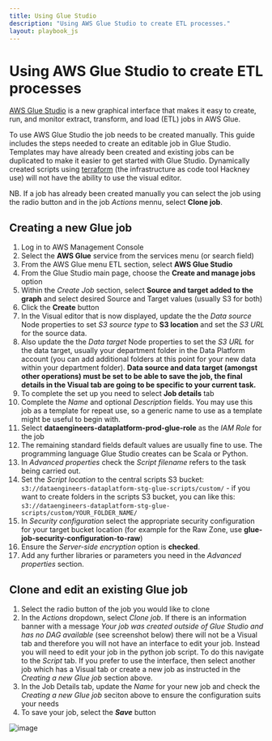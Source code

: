 ```yaml
---
title: Using Glue Studio
description: "Using AWS Glue Studio to create ETL processes."
layout: playbook_js
---
```


# Using AWS Glue Studio to create ETL processes

[AWS Glue Studio](https://docs.aws.amazon.com/glue/latest/ug/what-is-glue-studio.html) is a new graphical interface that makes it easy to create, run, and monitor extract, transform, and load (ETL) jobs in AWS Glue.

To use AWS Glue Studio the job needs to be created manually. This guide includes the steps needed to create an editable job in Glue Studio. Templates may have already been created and existing jobs can be duplicated to make it easier to get started with Glue Studio. Dynamically created scripts using [terraform](https://www.terraform.io/) (the infrastructure as code tool Hackney use) will not have the ability to use the visual editor.

NB. If a job has already been created manually you can select the job using the radio button and in the job _Actions_ mennu, select **Clone job**.

## Creating a new Glue job

1. Log in to AWS Management Console
2. Select the **AWS Glue** service from the services menu (or search field)
3. From the AWS Glue menu ETL section, select **AWS Glue Studio**
4. From the Glue Studio main page, choose the **Create and manage jobs** option
5. Within the _Create Job_ section, select **Source and target added to the graph** and select desired Source and Target values (usually S3 for both)
6. Click the **Create** button
7. In the Visual editor that is now displayed, update the the _Data source_ Node properties to set _S3 source type_ to **S3 location** and set the _S3 URL_ for the source data.
8. Also update the the _Data target_ Node properties to set the _S3 URL_ for the data target, usually your department folder in the Data Platform account (you can add additional folders at this point for your new data within your department folder). **Data source and data target (amongst other operations) must be set to be able to save the job, the final details in the Visual tab are going to be specific to your current task.**
9. To complete the set up you need to select **Job details** tab
10. Complete the _Name_ and optional _Description_ fields. You may use this job as a template for repeat use, so a generic name to use as a template might be useful to begin with.
11. Select **dataengineers-dataplatform-prod-glue-role** as the _IAM Role_ for the job
12. The remaining standard fields default values are usually fine to use. The programming language Glue Studio creates can be Scala or Python.
13. In _Advanced properties_ check the _Script filename_ refers to the task being carried out.
14. Set the _Script location_ to the central scripts S3 bucket: `s3://dataengineers-dataplatform-stg-glue-scripts/custom/` - if you want to create folders in the scripts S3 bucket, you can like this: `s3://dataengineers-dataplatform-stg-glue-scripts/custom/YOUR_FOLDER_NAME/`
15. In _Security configuration_ select the appropriate security configuration for your target bucket location (for example for the Raw Zone, use **glue-job-security-configuration-to-raw**)
16. Ensure the _Server-side encryption_ option is **checked**.
17. Add any further libraries or parameters you need in the _Advanced properties_ section.

## Clone and edit an existing Glue job

1. Select the radio button of the job you would like to clone
2. In the _Actions_ dropdown, select _Clone job_. If there is an information banner with a message _Your job was created outside of Glue Studio and has no DAG available_ (see screenshot below) there will not be a Visual tab and therefore you will not have an interface to edit your job. Instead you will need to edit your job in the python job script. To do this navigate to the _Script_ tab. If you prefer to use the interface, then select another job which has a Visual tab or create a new job as instructed in the _Creating a new Glue job_ section above.
3. In the Job Details tab, update the _Name_ for your new job and check the _Creating a new Glue job_ seciton above to ensure the configuration suits your needs
4. To save your job, select the **_Save_** button

![image](https://user-images.githubusercontent.com/46002877/114702251-bcac0500-9d1b-11eb-8475-814523fd58dc.png)
